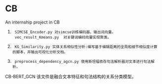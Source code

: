 # CB
An internship project in CB  

1.      SIMCSE_Encoder.py 对simcse训练编码器，输出词向量。
        vec_result_Kmeans.py  对关键词编码向量实现聚类。  


2.      KG_Similarity.py 实体关系相似性分析:编写基于编辑距离的全局和细节相似度计算的脚本，并输出可视化分析文档。

3.      preprocess_dependency_agcn.py 使用斯坦福依存句法解析器对文本进行句法解析。  
CB-BERT_GCN 该文件是融合文本特征和句法结构的关系分类模型。   
